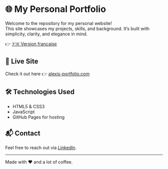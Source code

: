 # 🌐 My Personal Portfolio

Welcome to the repository for my personal website!  
This site showcases my projects, skills, and background. It’s built with simplicity, clarity, and elegance in mind.

👉 [🇫🇷 Version française](README.fr.md)

## 🚀 Live Site

Check it out here 👉 [alexis-portfolio.com](https://alexis-portfolio.com)

## 🛠️ Technologies Used

- HTML5 & CSS3
- JavaScript
- GitHub Pages for hosting

## 📬 Contact

Feel free to reach out via [LinkedIn](www.linkedin.com/in/alexis-evaristo).

---

Made with ❤️ and a lot of coffee.
